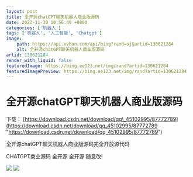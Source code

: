 ```yaml
---
layout: post
title: 全开源chatGPT聊天机器人商业版源码
date: 2023-11-30 10:56:49 +0800
categories: ['机器人']
tags: ['机器人', '人工智能', 'Chatgpt']
image:
    path: https://api.vvhan.com/api/bing?rand=sj&artid=130621284
    alt: 全开源chatGPT聊天机器人商业版源码
artid: 130621284
render_with_liquid: false
featuredImage: https://bing.ee123.net/img/rand?artid=130621284
featuredImagePreview: https://bing.ee123.net/img/rand?artid=130621284
---
```


# 全开源chatGPT聊天机器人商业版源码

下载：
[https://download.csdn.net/download/qq\_45102995/87772789](https://download.csdn.net/download/qq_45102995/87772789 "https://download.csdn.net/download/qq_45102995/87772789")

全开源chatGPT聊天机器人商业版源码完全开放源代码

CHATGPT商业源码 全开源 全开源 随意改!

![](https://i-blog.csdnimg.cn/blog_migrate/298c7f9e4788f12a80cb07759b6fc917.webp?x-image-process=image/format,png)
![](https://i-blog.csdnimg.cn/blog_migrate/d329a12b6bd56894492fbab890923a2a.webp?x-image-process=image/format,png)